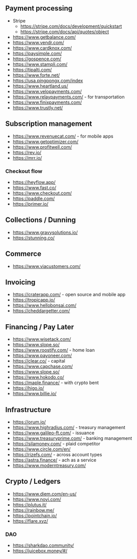 
## Payment processing
* Stripe
    * https://stripe.com/docs/development/quickstart
    * https://stripe.com/docs/api/quotes/object
* https://www.getbalance.com/ 
* https://www.vendr.com/
* https://www.cardknox.com/
* https://paysimple.com/
* https://gospence.com/
* https://www.stampli.com/
* https://tipalti.com/
* https://www.forte.net/
* https://usa.pingpongx.com/index
* https://www.heartland.us/
* https://www.velopayments.com/
* https://www.relaypayments.com/ - for transportation
* https://www.finixpayments.com/
* https://www.trustly.net/


## Subscription management
* https://www.revenuecat.com/ - for mobile apps
* https://www.getoptimizer.com/
* https://www.profitwell.com/
* https://rev.io/
* https://mrr.io/


### Checkout flow
* https://heyflow.app/
* https://www.fast.co/
* https://www.checkout.com/
* https://paddle.com/
* https://primer.io/

## Collections / Dunning
* https://www.gravysolutions.io/
* https://stunning.co/

## Commerce
* https://www.viacustomers.com/

## Invoicing
* https://craterapp.com/ - open source and mobile app
* https://tropicapp.io/
* https://www.hellobonsai.com/
* https://cheddargetter.com/

## Financing / Pay Later
* https://www.wisetack.com/
* https://www.slope.so/
* https://www.roostify.com/ - home loan
* https://www.payoneer.com/
* https://clear.co/ - capital
* https://www.capchase.com/
* https://www.slope.so/
* https://www.hokodo.co/
* https://maple.finance/ - with crypto bent
* https://higo.io/
* https://www.billie.io/

## Infrastructure
* https://orum.io/
* https://www.highradius.com/ - treasury management
* https://www.galileo-ft.com/ - issuance
* https://www.treasuryprime.com/ - banking management
* https://silamoney.com/ - plaid competitor
* https://www.circle.com/en/
* https://rizefs.com/ - across account types
* https://astra.finance/ - ach as a service
* https://www.moderntreasury.com/


## Crypto / Ledgers
* https://www.diem.com/en-us/
* https://www.novi.com/
* https://plutus.it/
* https://rainbow.me/
* https://pointchain.io/ 
* https://flare.xyz/

### DAO
* https://sharkdao.community/
* https://juicebox.money/#/